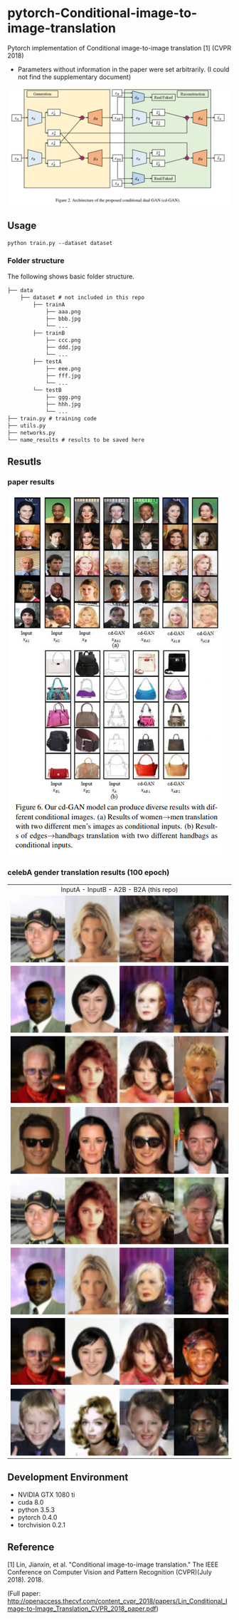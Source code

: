 # pytorch-Conditional-image-to-image-translation
Pytorch implementation of Conditional image-to-image translation [1] (CVPR 2018)
* Parameters without information in the paper were set arbitrarily. (I could not find the supplementary document)
<img src = 'assets/network_architecture.png'>

## Usage
```
python train.py --dataset dataset
```

### Folder structure
The following shows basic folder structure.
```
├── data
    ├── dataset # not included in this repo
        ├── trainA
            ├── aaa.png
            ├── bbb.jpg
            └── ...
        ├── trainB
            ├── ccc.png
            ├── ddd.jpg
            └── ...
        ├── testA
            ├── eee.png
            ├── fff.jpg
            └── ...
        └── testB
            ├── ggg.png
            ├── hhh.jpg
            └── ...
├── train.py # training code
├── utils.py
├── networks.py
└── name_results # results to be saved here
```

## Resutls
### paper results
<img src = 'assets/paper_results.png'>

### celebA gender translation results (100 epoch)
<table align='center'>
<tr align='center'>
<td> InputA - InputB - A2B - B2A (this repo) </td>
</tr>
<tr>
<td><img src = 'assets/1.png' height=150px>
</tr>
<tr>
<td><img src = 'assets/3.png' height=150px>
</tr>
<tr>
<td><img src = 'assets/5.png' height=150px>
</tr>
<tr>
<td><img src = 'assets/6.png' height=150px>
</tr>
<tr>
<td><img src = 'assets/7.png' height=150px>
</tr>
<tr>
<td><img src = 'assets/8.png' height=150px>
</tr>
<tr>
<td><img src = 'assets/9.png' height=150px>
</tr>
<tr>
<td><img src = 'assets/10.png' height=150px>
</tr>
</table>

## Development Environment
* NVIDIA GTX 1080 ti
* cuda 8.0
* python 3.5.3
* pytorch 0.4.0
* torchvision 0.2.1

## Reference
[1] Lin, Jianxin, et al. "Conditional image-to-image translation." The IEEE Conference on Computer Vision and Pattern Recognition (CVPR)(July 2018). 2018.

(Full paper: http://openaccess.thecvf.com/content_cvpr_2018/papers/Lin_Conditional_Image-to-Image_Translation_CVPR_2018_paper.pdf)
